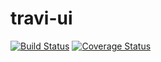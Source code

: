travi-ui
========

[![Build Status](https://travis-ci.org/travi/travi-ui.png?branch=master)](https://travis-ci.org/travi/travi-ui)
[![Coverage Status](https://coveralls.io/repos/travi/travi-ui/badge.png?branch=master)](https://coveralls.io/r/travi/travi-ui?branch=master)
